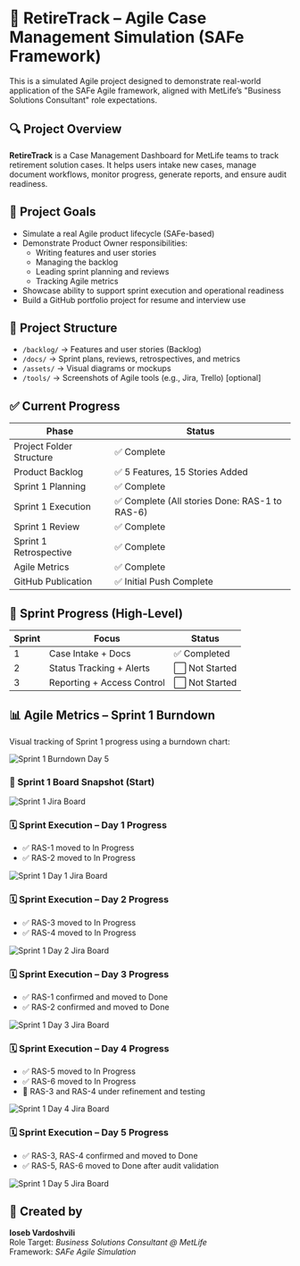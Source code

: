 # 🧩 RetireTrack – Agile Case Management Simulation (SAFe Framework)

This is a simulated Agile project designed to demonstrate real-world application of the SAFe Agile framework, aligned with MetLife’s "Business Solutions Consultant" role expectations.

## 🔍 Project Overview

**RetireTrack** is a Case Management Dashboard for MetLife teams to track retirement solution cases. It helps users intake new cases, manage document workflows, monitor progress, generate reports, and ensure audit readiness.

## 🧠 Project Goals

- Simulate a real Agile product lifecycle (SAFe-based)
- Demonstrate Product Owner responsibilities:
  - Writing features and user stories
  - Managing the backlog
  - Leading sprint planning and reviews
  - Tracking Agile metrics
- Showcase ability to support sprint execution and operational readiness
- Build a GitHub portfolio project for resume and interview use

## 📂 Project Structure

- `/backlog/` → Features and user stories (Backlog)
- `/docs/` → Sprint plans, reviews, retrospectives, and metrics
- `/assets/` → Visual diagrams or mockups
- `/tools/` → Screenshots of Agile tools (e.g., Jira, Trello) [optional]

## ✅ Current Progress

| Phase                  | Status                                           |
|------------------------|--------------------------------------------------|
| Project Folder Structure | ✅ Complete                                     |
| Product Backlog        | ✅ 5 Features, 15 Stories Added                   |
| Sprint 1 Planning      | ✅ Complete                                      |
| Sprint 1 Execution     | ✅ Complete (All stories Done: RAS-1 to RAS-6)   |
| Sprint 1 Review        | ✅ Complete                                      |
| Sprint 1 Retrospective | ✅ Complete                                      |
| Agile Metrics          | ✅ Complete                                      |
| GitHub Publication     | ✅ Initial Push Complete                         |

## 📆 Sprint Progress (High-Level)

| Sprint | Focus                         | Status        |
|--------|-------------------------------|---------------|
| 1      | Case Intake + Docs            | ✅ Completed   |
| 2      | Status Tracking + Alerts      | ⬜ Not Started |
| 3      | Reporting + Access Control    | ⬜ Not Started |

## 📊 Agile Metrics – Sprint 1 Burndown

Visual tracking of Sprint 1 progress using a burndown chart:

![Sprint 1 Burndown Day 5](assets/metrics/sprint1_burndown_day5.png)

### 🧩 Sprint 1 Board Snapshot (Start)  
![Sprint 1 Jira Board](assets/board-screenshots/sprint1_board_start_jira.png)

### 🗓️ Sprint Execution – Day 1 Progress
- ✅ RAS-1 moved to In Progress
- ✅ RAS-2 moved to In Progress

![Sprint 1 Day 1 Jira Board](assets/board-screenshots/sprint1_day1_jira.png)

### 🗓️ Sprint Execution – Day 2 Progress
- ✅ RAS-3 moved to In Progress
- ✅ RAS-4 moved to In Progress

![Sprint 1 Day 2 Jira Board](assets/board-screenshots/sprint1_day2_jira.png)

### 🗓️ Sprint Execution – Day 3 Progress
- ✅ RAS-1 confirmed and moved to Done
- ✅ RAS-2 confirmed and moved to Done

![Sprint 1 Day 3 Jira Board](assets/board-screenshots/sprint1_day3_jira.png)

### 🗓️ Sprint Execution – Day 4 Progress
- ✅ RAS-5 moved to In Progress
- ✅ RAS-6 moved to In Progress
- 🔄 RAS-3 and RAS-4 under refinement and testing

![Sprint 1 Day 4 Jira Board](assets/board-screenshots/sprint1_day4_jira.png)

### 🗓️ Sprint Execution – Day 5 Progress
- ✅ RAS-3, RAS-4 confirmed and moved to Done
- ✅ RAS-5, RAS-6 moved to Done after audit validation

![Sprint 1 Day 5 Jira Board](assets/board-screenshots/sprint1_day5_jira.png)


## 👤 Created by

**Ioseb Vardoshvili**  
Role Target: *Business Solutions Consultant @ MetLife*  
Framework: *SAFe Agile Simulation*
